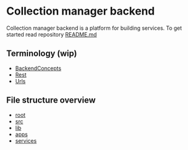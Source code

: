 # Collection manager backend

Collection manager backend is a platform for building services. To get started
read repository [README.md](../../../README.md)

## Terminology (wip)

* [BackendConcepts](documentation/terminology/backendConcepts.md)
* [Rest](documentation/terminology/rest.md)
* [Urls](documentation/terminology/urls.md)

## File structure overview

* [root](tree.md)
* [src](src/tree.md)
* [lib](src/lib/tree.md)
* [apps](src/apps/tree.md)
* [services](src/services/tree.md)
